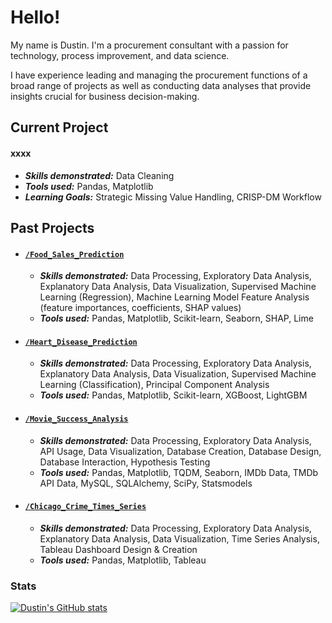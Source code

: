 # **Hello!**

My name is Dustin. I'm a procurement consultant with a passion for technology, process improvement, and data science.

I have experience leading and managing the procurement functions of a broad range of projects as well as conducting data analyses that provide insights crucial for business decision-making.
## Current Project


#### xxxx
- **_Skills demonstrated:_** Data Cleaning
- **_Tools used:_** Pandas, Matplotlib
- **_Learning Goals:_** Strategic Missing Value Handling, CRISP-DM Workflow

## Past Projects


- #### [**`/Food_Sales_Prediction`**](https://github.com/dustinpw/Food_Sales_Prediction)
    - **_Skills demonstrated:_** Data Processing, Exploratory Data Analysis, Explanatory Data Analysis, Data Visualization, Supervised Machine Learning (Regression), Machine Learning Model Feature Analysis (feature importances, coefficients, SHAP values)
    - **_Tools used:_** Pandas, Matplotlib, Scikit-learn, Seaborn, SHAP, Lime

- #### [**`/Heart_Disease_Prediction`**](https://github.com/dustinpw/Heart_Disease_Prediction)
    - **_Skills demonstrated:_** Data Processing, Exploratory Data Analysis, Explanatory Data Analysis, Data Visualization, Supervised Machine Learning (Classification), Principal Component Analysis
    - **_Tools used:_** Pandas, Matplotlib, Scikit-learn, XGBoost, LightGBM
      
- #### [**`/Movie_Success_Analysis`**](https://github.com/dustinpw/Movie_Success_Analysis)
    - **_Skills demonstrated:_** Data Processing, Exploratory Data Analysis, API Usage, Data Visualization, Database Creation, Database Design, Database Interaction, Hypothesis Testing
    - **_Tools used:_** Pandas, Matplotlib, TQDM, Seaborn, IMDb Data, TMDb API Data, MySQL, SQLAlchemy, SciPy, Statsmodels

- #### [**`/Chicago_Crime_Times_Series`**](https://github.com/dustinpw/Chicago_Crime_Times_Series)
    - **_Skills demonstrated:_** Data Processing, Exploratory Data Analysis, Explanatory Data Analysis, Data Visualization, Time Series Analysis, Tableau Dashboard Design & Creation
    - **_Tools used:_** Pandas, Matplotlib, Tableau

### Stats

[![Dustin's GitHub stats](https://github-readme-stats.vercel.app/api?username=dustinpw)](https://github.com/dustinpw/github-readme-stats)

<!-- 18-July-2023 -->
